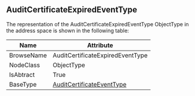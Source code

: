 <!-- objecttype -->
## AuditCertificateExpiredEventType
The representation of the AuditCertificateExpiredEventType ObjectType in the address space is shown in the following table:  

|Name|Attribute|
|---|---|
|BrowseName|AuditCertificateExpiredEventType|
|NodeClass|ObjectType|
|IsAbtract|True|
|BaseType|[AuditCertificateEventType](../../../Part5/ObjectTypes/AuditCertificateEventType/readme.md)|

